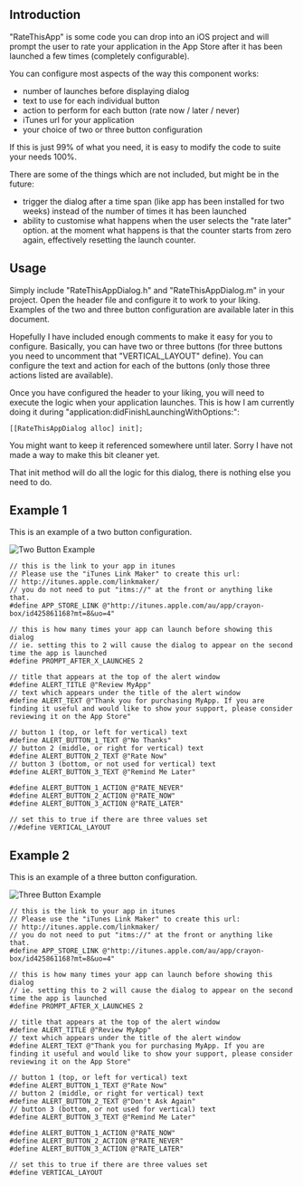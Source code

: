 Introduction
------------

"RateThisApp" is some code you can drop into an iOS project and will prompt the user to rate your application in the App Store after it has been launched a few times (completely configurable).

You can configure most aspects of the way this component works:

* number of launches before displaying dialog
* text to use for each individual button
* action to perform for each button (rate now / later / never)
* iTunes url for your application
* your choice of two or three button configuration

If this is just 99% of what you need, it is easy to modify the code to suite your needs 100%.

There are some of the things which are not included, but might be in the future:

* trigger the dialog after a time span (like app has been installed for two weeks) instead of the number of times it has been launched
* ability to customise what happens when the user selects the "rate later" option. at the moment what happens is that the counter starts from zero again, effectively resetting the launch counter.

Usage
-----

Simply include "RateThisAppDialog.h" and "RateThisAppDialog.m" in your project. Open the header file and configure it to work to your liking. Examples of the two and three button configuration are available later in this document.

Hopefully I have included enough comments to make it easy for you to configure. Basically, you can have two or three buttons (for three buttons you need to uncomment that "VERTICAL_LAYOUT" define). You can configure the text and action for each of the buttons (only those three actions listed are available).

Once you have configured the header to your liking, you will need to execute the logic when your application launches. This is how I am currently doing it during "application:didFinishLaunchingWithOptions:":

    [[RateThisAppDialog alloc] init];

You might want to keep it referenced somewhere until later. Sorry I have not made a way to make this bit cleaner yet.

That init method will do all the logic for this dialog, there is nothing else you need to do.

Example 1
---------

This is an example of a two button configuration.

![Two Button Example](http://nippysaurus.github.com/RateThisApp/TwoButtonExample.png "Two Button Example")

    // this is the link to your app in itunes
    // Please use the "iTunes Link Maker" to create this url:
    // http://itunes.apple.com/linkmaker/
    // you do not need to put "itms://" at the front or anything like that.
    #define APP_STORE_LINK @"http://itunes.apple.com/au/app/crayon-box/id425861168?mt=8&uo=4"
    
    // this is how many times your app can launch before showing this dialog
    // ie. setting this to 2 will cause the dialog to appear on the second time the app is launched
    #define PROMPT_AFTER_X_LAUNCHES 2
    
    // title that appears at the top of the alert window
    #define ALERT_TITLE @"Review MyApp"
    // text which appears under the title of the alert window
    #define ALERT_TEXT @"Thank you for purchasing MyApp. If you are finding it useful and would like to show your support, please consider reviewing it on the App Store"
    
    // button 1 (top, or left for vertical) text
    #define ALERT_BUTTON_1_TEXT @"No Thanks"
    // button 2 (middle, or right for vertical) text
    #define ALERT_BUTTON_2_TEXT @"Rate Now"
    // button 3 (bottom, or not used for vertical) text
    #define ALERT_BUTTON_3_TEXT @"Remind Me Later"
    
    #define ALERT_BUTTON_1_ACTION @"RATE_NEVER"
    #define ALERT_BUTTON_2_ACTION @"RATE_NOW"
    #define ALERT_BUTTON_3_ACTION @"RATE_LATER"
    
    // set this to true if there are three values set
    //#define VERTICAL_LAYOUT

Example 2
---------

This is an example of a three button configuration.

![Three Button Example](http://nippysaurus.github.com/RateThisApp/ThreeButtonExample.png "Three Button Example")

    // this is the link to your app in itunes
    // Please use the "iTunes Link Maker" to create this url:
    // http://itunes.apple.com/linkmaker/
    // you do not need to put "itms://" at the front or anything like that.
    #define APP_STORE_LINK @"http://itunes.apple.com/au/app/crayon-box/id425861168?mt=8&uo=4"
    
    // this is how many times your app can launch before showing this dialog
    // ie. setting this to 2 will cause the dialog to appear on the second time the app is launched
    #define PROMPT_AFTER_X_LAUNCHES 2
    
    // title that appears at the top of the alert window
    #define ALERT_TITLE @"Review MyApp"
    // text which appears under the title of the alert window
    #define ALERT_TEXT @"Thank you for purchasing MyApp. If you are finding it useful and would like to show your support, please consider reviewing it on the App Store"
    
    // button 1 (top, or left for vertical) text
    #define ALERT_BUTTON_1_TEXT @"Rate Now"
    // button 2 (middle, or right for vertical) text
    #define ALERT_BUTTON_2_TEXT @"Don't Ask Again"
    // button 3 (bottom, or not used for vertical) text
    #define ALERT_BUTTON_3_TEXT @"Remind Me Later"
    
    #define ALERT_BUTTON_1_ACTION @"RATE_NOW"
    #define ALERT_BUTTON_2_ACTION @"RATE_NEVER"
    #define ALERT_BUTTON_3_ACTION @"RATE_LATER"
    
    // set this to true if there are three values set
    #define VERTICAL_LAYOUT